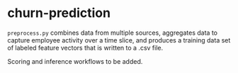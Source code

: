 # churn-prediction

``preprocess.py`` combines data from multiple sources, aggregates data to capture employee activity over a time slice, and produces a training data set of labeled feature vectors that is written to a .csv file.

Scoring and inference workflows to be added.
